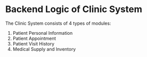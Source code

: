 # Backend Logic of Clinic System
The Clinic System consists of 4 types of modules:
1. Patient Personal Information
2. Patient Appointment
3. Patient Visit History
4. Medical Supply and Inventory
